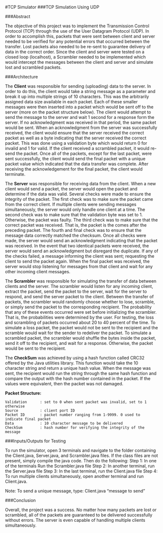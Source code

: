 #TCP Simulator
###TCP Simulation Using UDP

###Abstract


The objective of this project was to implement the Transmission Control Protocol (TCP) through the use of the User Datagram Protocol (UDP). In order to accomplish this, packets that were sent between client and server needed to be verified for any potential errors that occurred between the transfer. Lost packets also needed to be re-sent to guarantee delivery of data in the correct order. Since the client and server were tested on a closed loop (localhost), a Scrambler needed to be implemented which would intercept the messages between the client and server and simulate lost and scrambled packets.

###Architecture

The <b>Client</b> was responsible for sending (uploading) data to the server. In order to do this, the client would take a string message as a parameter and break it up into multiple strings of 10 characters. This was the arbitrarily assigned data size available in each packet. Each of these smaller messages were then inserted into a packet which would be sent off to the server (more on the packet structure below). The client would attempt to send the message to the server and wait 1 second for a response form the server. If no acknowledgment was received in that period, the same packet would be sent. When an acknowledgment from the server was successfully received, the client would ensure that the server received the correct packet as well as a byte indicating that the server received the correct packet. This was done using a validation byte which would return 0 for invalid and 1 for valid. If the client received a scrambled packet, it would re-send the packet. Once all of the packets, except for the last packet, were sent successfully, the client would send the final packet with a unique packet value which indicated that the data transfer was complete. After receiving the acknowledgement for the final packet, the client would terminate.

The <b>Server</b> was responsible for receiving data from the client. When a new client would send a packet, the server would open the packet and determine if the data was valid. Several checks were made to ensure the integrity of the packet. The first check was to make sure the packet came from the correct client. If multiple clients were sending messages simultaneously, the server would only handle one client at a time. The second check was to make sure that the validation byte was set to 1. Otherwise, the packet was faulty. The third check was to make sure that the correct packet was received. That is, the packet is the comes after the preceding packet. The fourth and final check was to ensure that the message data correctly matched the checksum. Once all checks were made, the server would send an acknowledgment indicating that the packet was received. In the event that two identical packets were received, the server would send an acknowledgment but disregard the duplicate. If any of the checks failed, a message informing the client was sent; requesting the client to send the packet again. When the final packet was received, the server would stop listening for messages from that client and wait for any other incoming client messages.

The <b>Scrambler</b> was responsible for simulating the transfer of data between clients and the server. The scrambler would listen for any incoming client, extract the packet, send the packet to the server, wait for the server to respond, and send the server packet to the client. Between the transfer of packets, the scrambler would randomly choose whether to lose, scramble, or simply send the packet to the corresponding recipient. The probability that any of these events occurred were set before initializing the scrambler. That is, the probabilities were determined by the user. For testing, the loss and scrambling of packets occurred about 20 to 40 percent of the time. To simulate a loss packet, the packet would not be sent to the recipient and the scramble would wait for the sender to redeliver the packet. To simulate a scrambled packet, the scrambler would shuffle the bytes inside the packet, send it off to the recipient, and wait for a response. Otherwise, the packet would be sent to the recipient.

The <b>CheckSum</b> was achieved by using a hash function called CRC32 offered by the Java utilities library. This function would take the 10 character string and return a unique hash value. When the message was sent, the recipient would run the string through the same hash function and compare the output with the hash number contained in the packet. If the values were equivalent, then the packet was not damaged.

<b>Packet Structure:</b>

	Validation		: set to 0 when sent packet was invalid, set to 1 otherwise
	Source			: client port ID
	Packet ID		: packet number ranging from 1-9999. 0 used to indicate final packet
	Data			: 10 character message to be delivered
	CheckSum		: hash number for verifying the integrity of the message


###Inputs/Outputs for Testing

To run the simulator, open 3 terminals and navigate to the folder containing the Client.java, Server.java, and Scrambler.java files. If the class files are not present, simply compile the java code. Then do the following:
Step 1: In one of the terminals Run the Scrambler.java file
Step 2: In another terminal, run the Server.java file
Step 3: In the last terminal, run the Client.java file
Step 4: To run multiple clients simultaneously, open another terminal and run Client.java.

Note: To send a unique message, type: Client.java “message to send”


###Conclusion

Overall, the project was a success. No matter how many packets are lost or scrambled, all of the packets are guaranteed to be delivered successfully without errors. The server is even capable of handling multiple clients simultaneously. 

